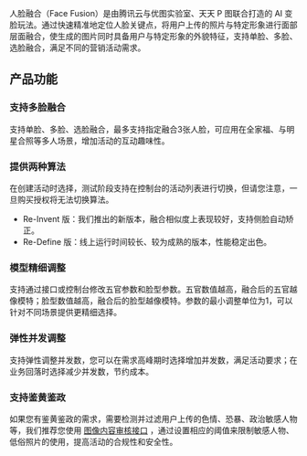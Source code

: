 
人脸融合（Face Fusion）是由腾讯云与优图实验室、天天 P 图联合打造的 AI 变脸玩法。通过快速精准地定位人脸关键点，将用户上传的照片与特定形象进行面部层面融合，使生成的图片同时具备用户与特定形象的外貌特征，支持单脸、多脸、选脸融合，满足不同的营销活动需求。

## 产品功能
### 支持多脸融合
支持单脸、多脸、选脸融合，最多支持指定融合3张人脸，可应用在全家福、与明星合照等多人场景，增加活动的互动趣味性。


### 提供两种算法 
在创建活动时选择，测试阶段支持在控制台的活动列表进行切换，但请您注意，一旦购买授权将无法切换算法。
- Re-Invent 版：我们推出的新版本，融合相似度上表现较好，支持侧脸自动矫正。
- Re-Define 版：线上运行时间较长、较为成熟的版本，性能稳定出色。

### 模型精细调整
支持通过接口或控制台修改五官参数和脸型参数。五官数值越高，融合后的五官越像模特；脸型数值越高，融合后的脸型越像模特。参数的最小调整单位为1，可以针对不同场景提供更精细选择。

### 弹性并发调整
支持弹性调整并发数，您可以在需求高峰期时选择增加并发数，满足活动要求；在业务回落时选择减少并发数，节约成本。

### 支持鉴黄鉴政
如果您有鉴黄鉴政的需求，需要检测并过滤用户上传的色情、恐暴、政治敏感人物等，我们推荐您使用 [图像内容审核接口](https://cloud.tencent.com/document/api/865/35473) ，通过设置相应的阈值来限制敏感人物、低俗照片的使用，提高活动的合规性和安全性。
